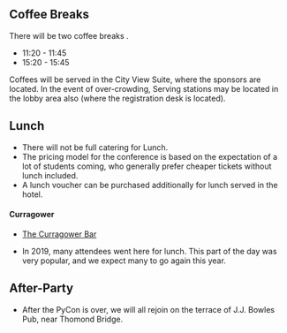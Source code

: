 ## Coffee Breaks

There will be two coffee breaks .

* 11:20 - 11:45
* 15:20 - 15:45

Coffees will be served in the City View Suite, where the sponsors are located.
In the event of over-crowding, Serving stations may be located in the lobby area also (where the registration desk is located).


## Lunch

* There will not be full catering for Lunch.
* The pricing model for the conference is based on the expectation of a lot of students coming, who generally prefer cheaper tickets without lunch included.
* A lunch voucher can be purchased additionally for lunch served in the hotel.

#### Curragower

* [The Curragower Bar](curragower.com)
 - In 2019, many attendees went here for lunch. This part of the day was very popular, and we expect many to go again this year.



## After-Party

* After the PyCon is over, we will all rejoin on the terrace of J.J. Bowles Pub, near Thomond Bridge.
